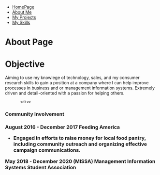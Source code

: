<ul class="nav justify-content-center">
  <li class="nav-item">
    <a class="nav-link active" href="index">HomePage</a>
  </li>
  <li class="nav-item">
    <a class="nav-link" href="About">About Me</a>
  </li>
  <li class="nav-item">
    <a class="nav-link" href="Project">My Projects</a>
  </li>
  <li class="nav-item">
    <a class="nav-link" href="Skills">My Skills</a>
  </li>
</ul>
<h1>About Page</h1>
 <div>
  <H1>Objective</H1>
  <p>Aiming to use my knowlege of technology, sales, and my consumer research skills to gain a position at a company where I can help improve processes in business and or management information systems. Extremely driven and detail-oriented with a passion for helping others.</p>
 </div>




           <div>
   <h3> Community Involvement<h3/>
   August 2016 - December 2017 Feeding America
          <ul>
           <li>Engaged in efforts to raise money for local food pantry, including community outreach and organizing effective campaign communications.</li>
          </ul>
            </div>
            <div>
               <b>May 2018 - December 2020 (MISSA) Management Information Systems Student Association</b>
            </div>
